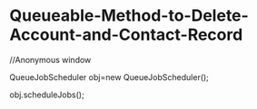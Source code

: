 # Queueable-Method-to-Delete-Account-and-Contact-Record

//Anonymous window

QueueJobScheduler obj=new QueueJobScheduler();

obj.scheduleJobs();
